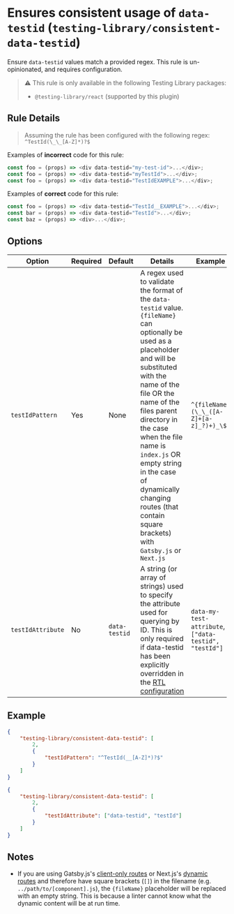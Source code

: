 # Ensures consistent usage of `data-testid` (`testing-library/consistent-data-testid`)

<!-- end auto-generated rule header -->

Ensure `data-testid` values match a provided regex. This rule is un-opinionated, and requires configuration.

> ⚠️ This rule is only available in the following Testing Library packages:
>
> - `@testing-library/react` (supported by this plugin)

## Rule Details

> Assuming the rule has been configured with the following regex: `^TestId(\_\_[A-Z]*)?$`

Examples of **incorrect** code for this rule:

```js
const foo = (props) => <div data-testid="my-test-id">...</div>;
const foo = (props) => <div data-testid="myTestId">...</div>;
const foo = (props) => <div data-testid="TestIdEXAMPLE">...</div>;
```

Examples of **correct** code for this rule:

```js
const foo = (props) => <div data-testid="TestId__EXAMPLE">...</div>;
const bar = (props) => <div data-testid="TestId">...</div>;
const baz = (props) => <div>...</div>;
```

## Options

| Option            | Required | Default       | Details                                                                                                                                                                                                                                                                                                                                                                               | Example                                               |
| ----------------- | -------- | ------------- | ------------------------------------------------------------------------------------------------------------------------------------------------------------------------------------------------------------------------------------------------------------------------------------------------------------------------------------------------------------------------------------- | ----------------------------------------------------- |
| `testIdPattern`   | Yes      | None          | A regex used to validate the format of the `data-testid` value. `{fileName}` can optionally be used as a placeholder and will be substituted with the name of the file OR the name of the files parent directory in the case when the file name is `index.js` OR empty string in the case of dynamically changing routes (that contain square brackets) with `Gatsby.js` or `Next.js` | `^{fileName}(\_\_([A-Z]+[a-z]_?)+)_\$`                |
| `testIdAttribute` | No       | `data-testid` | A string (or array of strings) used to specify the attribute used for querying by ID. This is only required if data-testid has been explicitly overridden in the [RTL configuration](https://testing-library.com/docs/dom-testing-library/api-queries#overriding-data-testid)                                                                                                         | `data-my-test-attribute`, `["data-testid", "testId"]` |

## Example

```json
{
	"testing-library/consistent-data-testid": [
		2,
		{
			"testIdPattern": "^TestId(__[A-Z]*)?$"
		}
	]
}
```

```json
{
	"testing-library/consistent-data-testid": [
		2,
		{
			"testIdAttribute": ["data-testid", "testId"]
		}
	]
}
```

## Notes

- If you are using Gatsby.js's [client-only routes](https://www.gatsbyjs.com/docs/reference/routing/file-system-route-api/#syntax-client-only-routes) or Next.js's [dynamic routes](https://nextjs.org/docs/routing/dynamic-routes) and therefore have square brackets (`[]`) in the filename (e.g. `../path/to/[component].js`), the `{fileName}` placeholder will be replaced with an empty string. This is because a linter cannot know what the dynamic content will be at run time.
